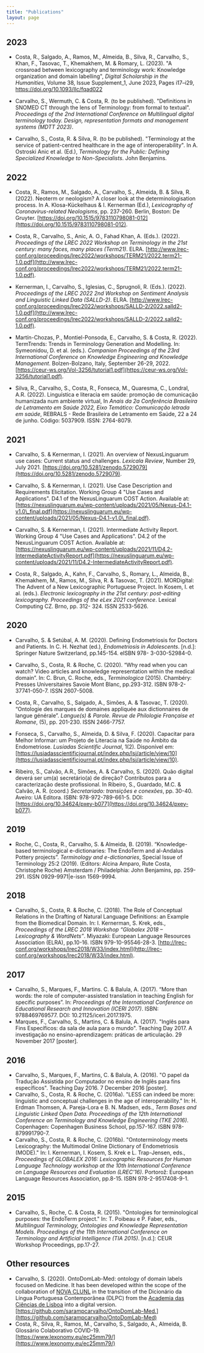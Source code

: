 ```yaml
---
title: "Publications"
layout: page
---
```


## 2023
- Costa, R., Salgado, A., Ramos, M., Almeida, B., Silva, R., Carvalho, S., Khan, F., Tasovac, T., Khemakhem, M. & Romary, L. (2023). "A crossroad between lexicography and terminology work: Knowledge organization and domain labelling", *Digital Scholarship in the Humanities*, Volume 38, Issue Supplement_1, June 2023, Pages i17–i29, https://doi.org/10.1093/llc/fqad022

- Carvalho, S., Wermuth, C. & Costa, R. (to be published). "Definitions in SNOMED CT through the lens of Terminology: from formal to textual". *Proceedings of the 2nd International Conference on Multilingual digital terminology today. Design, representation formats and management systems (MDTT 2023)*.
  
- Carvalho, S., Costa, R. & Silva, R. (to be published). "Terminology at the service of patient-centred healthcare in the age of interoperability". In A. Ostroski Anic et al. (Ed.), *Terminology for the Public: Defining
Specialized Knowledge to Non-Specialists*. John Benjamins.

## 2022
- Costa, R., Ramos, M., Salgado, A., Carvalho, S., Almeida, B. & Silva, R. (2022). Neoterm or neologism? A closer look at the determinologisation process. In A. Klosa-Kückelhaus & I. Kernerman (Ed.), *Lexicography of Coronavirus-related Neologisms*, pp. 237-260. Berlin, Boston: De Gruyter. [https://doi.org/10.1515/9783110798081-012](https://doi.org/10.1515/9783110798081-012).

- Costa, R., Carvalho, S., Anic, A. O., Fahad Khan, A. (Eds.). (2022). *Proceedings of the LREC 2022 Workshop on Terminology in the 21st century: many faces, many places (Term21)*. ELRA. [http://www.lrec-conf.org/proceedings/lrec2022/workshops/TERM21/2022.term21-1.0.pdf](http://www.lrec-conf.org/proceedings/lrec2022/workshops/TERM21/2022.term21-1.0.pdf).

- Kernerman, I., Carvalho, S., Iglesias, C., Sprugnoli, R. (Eds.). (2022). *Proceedings of the LREC 2022 2nd Workshop on Sentiment Analysis and Linguistic Linked Data (SALLD-2)*. ELRA. [http://www.lrec-conf.org/proceedings/lrec2022/workshops/SALLD-2/2022.salld2-1.0.pdf](http://www.lrec-conf.org/proceedings/lrec2022/workshops/SALLD-2/2022.salld2-1.0.pdf).

- Martín-Chozas, P., Montiel-Ponsoda, E., Carvalho, S. & Costa, R. (2022). TermTrends: Trends in Terminology Generation and Modelling. In: Symeonidou, D. et al. (eds.). *Companion Proceedings of the 23rd International Conference on Knowledge Engineering and Knowledge Management*. Bolzen-Bolzano, Italy, September 26-29, 2022. [https://ceur-ws.org/Vol-3256/tutorial1.pdf](https://ceur-ws.org/Vol-3256/tutorial1.pdf).

- Silva, R., Carvalho, S., Costa, R., Fonseca, M., Quaresma, C., Londral, A.R. (2022). Linguística e literacia em saúde: promoção de comunicação humanizada num ambiente virtual, In *Anais da 2a Conferência Brasileira de Letramento em Saúde 2022, Eixo Temático: Comunicação letrada em saúde*, REBRALS - Rede Brasileira de Letramento em Saúde, 22 a 24 de junho. Código: 5037909. ISSN: 2764-8079.

## 2021
- Carvalho, S. & Kernerman, I. (2021). An overview of NexusLinguarum use cases: Current status and challenges. *Lexicala Review*, Number 29, July 2021. [https://doi.org/10.5281/zenodo.5729079](https://doi.org/10.5281/zenodo.5729079).

- Carvalho, S. & Kernerman, I. (2021). Use Case Description and Requirements Elicitation. Working Group 4 "Use Cases and Applications". D4.1 of the NexusLinguarum COST Action. Available at: [https://nexuslinguarum.eu/wp-content/uploads/2021/05/Nexus-D4.1-v1.0\_final.pdf](https://nexuslinguarum.eu/wp-content/uploads/2021/05/Nexus-D4.1-v1.0\_final.pdf).

- Carvalho, S. & Kernerman, I. (2021). Intermediate Activity Report. Working Group 4 "Use Cases and Applications". D4.2 of the NexusLinguarum COST Action. Available at: [https://nexuslinguarum.eu/wp-content/uploads/2021/11/D4.2-IntermediateActivityReport.pdf](https://nexuslinguarum.eu/wp-content/uploads/2021/11/D4.2-IntermediateActivityReport.pdf).

- Costa, R., Salgado, A., Kahn, F., Carvalho, S., Romary, L., Almeida, B., Khemakhem, M., Ramos, M., Silva, R. & Tasovac, T. (2021). MORDigital: The Advent of a New Lexicographic Portuguese Project. In Kosem, I. et al. (eds.). *Electronic lexicography in the 21st century: post-editing lexicography. Proceedings of the eLex 2021 conference*. Lexical Computing CZ. Brno, pp. 312- 324. ISSN 2533-5626.

## 2020
- Carvalho, S. & Setúbal, A. M. (2020). Defining Endometriosis for Doctors and Patients. In C. H. Nezhat (ed.), *Endometriosis in Adolescents*. [n.d.]: Springer Nature Switzerland, pp.145-154. eISBN 978- 3-030-52984-0.

- Carvalho, S., Costa, R. & Roche, C. (2020). “Why read when you can watch? Video articles and knowledge representation within the medical domain”. In: C. Brun, C. Roche, eds., *Terminologica* (2015). Chambéry: Presses Universitaires Savoie Mont Blanc, pp.293-312. ISBN 978-2-37741-050-7. ISSN 2607-5008.

- Costa, R., Carvalho, S., Salgado, A., Simões, A. & Tasovac, T. (2020). “Ontologie des marques de domaines appliquée aux dictionnaires de langue générale”. *Langue(s) & Parole. Revue de Philologie Française et Romane*, (5), pp. 201-230. ISSN 2466-7757.

- Fonseca, S., Carvalho, S., Almeida, D. & Silva, F. (2020). Capacitar para Melhor Informar: um Projeto de Literacia na Saúde no Âmbito da Endometriose. *Lusíadas Scientific Journal*, 1(2). Disponível em: [https://lusiadasscientificjournal.pt/index.php/lsj/article/view/10](https://lusiadasscientificjournal.pt/index.php/lsj/article/view/10).

- Ribeiro, S., Calvão, A.R., Simões, A. & Carvalho, S. (2020). Quão digital deverá ser um(a) secretário(a) de direção? Contributos para a caracterização deste profissional. In Ribeiro, S., Guardado, M.C. & Calvão, A. R. (coord.) *Secretariado: transições e conexões*, pp. 30-40. Aveiro: UA Editora. ISBN: 978-972-789-661-5. DOI: [https://doi.org/10.34624/pxey-b077](https://doi.org/10.34624/pxey-b077).

## 2019
- Roche, C., Costa, R., Carvalho, S. & Almeida, B. (2019). “Knowledge-based terminological e-dictionaries: The EndoTerm and al-Andalus Pottery projects”. 
*Terminology and e-dictionaries*, Special Issue of Terminology 25:2 (2019). (Editors: Alcina Amparo, Rute Costa, Christophe Roche) Amsterdam /
Philadelphia: John Benjamins, pp. 259-291. ISSN 0929-9971|e-issn 1569-9994.

## 2018
- Carvalho, S., Costa, R. & Roche, C. (2018). The Role of Conceptual Relations in the Drafting of Natural Language Definitions: an Example from the Biomedical Domain. In: I. Kernerman, S. Krek, eds., *Proceedings of the LREC 2018 Workshop “Globalex 2018 – Lexicography & WordNets”*. Miyazaki: European Language Resources Association (ELRA), pp.10-16. ISBN 979-10-95546-28-3. [http://lrec-conf.org/workshops/lrec2018/W33/index.html](http://lrec-conf.org/workshops/lrec2018/W33/index.html).

## 2017
- Carvalho, S., Marques, F., Martins. C. & Balula, A. (2017). “More than words: the role of computer-assisted translation in teaching English for specific purposes”. In: *Proceedings of the International Conference on Educational Research and Innovation (ICERI 2017)*. ISBN: 9788469769577. DOI: 10.21125/iceri.2017.1975.
- Marques, F., Carvalho, S., Martins, C. & Balula, A. (2017). "Inglês para Fins Específicos: da sala de aula para o mundo". Teaching Day 2017. A investigação no ensino-aprendizagem: práticas de articulação. 29 November 2017 [poster].

## 2016
- Carvalho, S., Marques, F., Martins, C. & Balula, A. (2016). "O papel da Tradução Assistida por Computador no ensino de Inglês para fins específicos". Teaching Day 2016. 7 December 2016 [poster].
- Carvalho, S., Costa, R. & Roche, C. (2016a). "LESS can indeed be more: linguistic and conceptual challenges in the age of interoperability." In: H. Erdman Thomsen, A. Pareja-Lora e B. N. Madsen, eds., *Term Bases and Linguistic Linked Open Data. Proceedings of the 12th International Conference on Terminology and Knowledge Engineering (TKE 2016)*. Copenhagen: Copenhagen Business School, pp.157-167. ISBN 978-879991790-7.
- Carvalho, S., Costa, R. & Roche, C. (2016b). "Ontoterminology meets Lexicography: the Multimodal Online Dictionary of Endometriosis (MODE)." In: I. Kernerman, I. Kosem, S. Krek e L. Trap-Jensen, eds., *Proceedings of GLOBALEX 2016: Lexicographic Resources for Human Language Technology workshop at the 10th International Conference on Language Resources and Evaluation (LREC’16)*. Portorož: European Language Resources Association, pp.8-15. ISBN 978-2-9517408-9-1.

## 2015
- Carvalho, S., Roche, C. & Costa, R. (2015). "Ontologies for terminological purposes: the EndoTerm project." In: T. Poibeau e P. Faber, eds., *Multilingual Terminology, Ontologies and Knowledge Representation Models. Proceedings of the 11th International Conference on Terminology and Artificial Intelligence (TIA 2015)*. [n.d.]: CEUR Workshop Proceedings, pp.17-27.

## Other resources
- Carvalho, S. (2020). OntoDomLab-Med: ontology of domain labels focused on Medicine. It has been developed within the scope of the collaboration of [NOVA CLUNL](https://clunl.fcsh.unl.pt/) in the transition of the Dicionário da Língua Portuguesa Contemporânea (DLPC) from the [Academia das Ciências de Lisboa](http://www.acad-ciencias.pt/) into a digital version. [https://github.com/sarampcarvalho/OntoDomLab-Med.](https://github.com/sarampcarvalho/OntoDomLab-Med)
- Costa, R., Silva, R., Ramos, M., Carvalho, S., Salgado, A., Almeida, B. Glossário Colaborativo COVID-19. [https://www.lexonomy.eu/ec25mm79/](https://www.lexonomy.eu/ec25mm79/)


